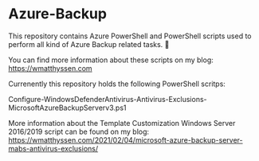 # Azure-Backup

This repository contains Azure PowerShell and PowerShell scripts used to perform all kind of Azure Backup related tasks. 🚀

You can find more information about these scripts on my blog: https://wmatthyssen.com

Currenently this repository holds the following PowerShell scritps:

Configure-WindowsDefenderAntivirus-Antivirus-Exclusions-MicrosoftAzureBackupServerv3.ps1

More information about the Template Customization Windows Server 2016/2019 script can be found on my blog: https://wmatthyssen.com/2021/02/04/microsoft-azure-backup-server-mabs-antivirus-exclusions/
